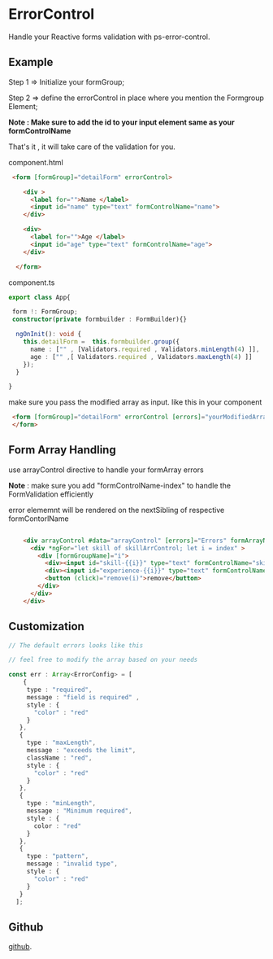 # ErrorControl

Handle your Reactive forms validation with ps-error-control.

## Example

Step 1 => Initialize your formGroup;


Step 2 => define the errorControl in place where you mention the Formgroup Element;

**Note : Make sure to add the id to your input element same as your formControlName**

That's it , it will take care of the validation for you. 

component.html 

````html
 <form [formGroup]="detailForm" errorControl>

    <div >
      <label for="">Name </label>
      <input id="name" type="text" formControlName="name">
    </div> 

    <div>
      <label for="">Age </label>
      <input id="age" type="text" formControlName="age">
    </div> 

  </form>

````

component.ts 

````ts
export class App{

 form !: FormGroup;
 constructor(private formbuilder : FormBuilder){}

  ngOnInit(): void {
    this.detailForm =  this.formbuilder.group({
      name : ["" , [Validators.required , Validators.minLength(4) ]], 
      age : ["" ,[ Validators.required , Validators.maxLength(4) ]]
    });
  }

}

```` 



make sure you pass the modified array as input. like this in your component


````html 
 <form [formGroup]="detailForm" errorControl [errors]="yourModifiedArray">
 </form>

````


## Form Array Handling 

use arrayControl directive to handle your formArray errors 

**Note** : make sure you add "formControlName-index" to handle the FormValidation efficiently

error elememnt will be rendered on the nextSibling of respective formContorlName

```html 

    <div arrayControl #data="arrayControl" [errors]="Errors" formArrayName="skills">
      <div *ngFor="let skill of skillArrControl; let i = index" >
        <div [formGroupName]="i">
          <div><input id="skill-{{i}}" type="text" formControlName="skill"></div>
          <div><input id="experience-{{i}}" type="text" formControlName="experience"></div>
          <button (click)="remove(i)">remove</button>
        </div>
      </div>
    </div>

```


## Customization 

````ts
// The default errors looks like this

// feel free to modify the array based on your needs

const err : Array<ErrorConfig> = [
    {
     type : "required",
     message : "field is required" , 
     style : {
       "color" : "red"
     }
   },
   {
     type : "maxLength",
     message : "exceeds the limit",
     className : "red",
     style : {
       "color" : "red"
     }
   },
   {
     type : "minLength",
     message : "Minimum required",
     style : {
       color : "red"
     }
   },
   {
     type : "pattern",
     message : "invalid type",
     style : {
       "color" : "red"
     }
   }
  ]; 

````
  
## Github
[github](https://github.com/Prasannajaga/error-form-control.git).
